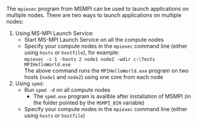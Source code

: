 The `mpiexec` program from MSMPI can be used to launch applications on multiple nodes. There are two ways to launch applications 
on multiple nodes:
1. Using MS-MPI Launch Service:
   * Start MS-MPI Launch Service on all the compute nodes
   * Specify your compute nodes in the `mpiexec` command line (either using `hosts` or `hostfile`), for example:<br>
      `mpiexec -c 1 -hosts 2 node1 node2 -wdir c:\Tests MPIHelloWorld.exe`<br>
      The above command runs the `MPIHelloWorld.exe` program on two hosts (`node1` and `node2`) using one core from each node 
2. Using `spmd`:
   * Run `spmd -d` on all compute nodes
      * The `spmd.exe` program is availble after installation of MSMPI (in the folder pointed by the `MSMPI_BIN` variable)
   * Specify your compute nodes in the `mpiexec` command line (either using `hosts` or `hostfile`)
